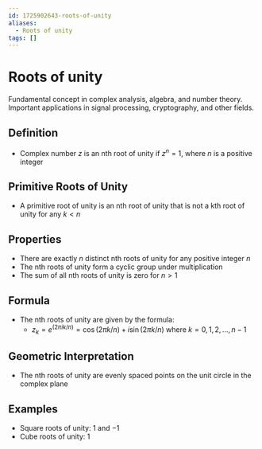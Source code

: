 ```yaml
---
id: 1725902643-roots-of-unity
aliases:
  - Roots of unity
tags: []
---
```


# Roots of unity
Fundamental concept in complex analysis, algebra, and number theory. Important applications in signal processing, cryptography, and other fields.

## Definition
- Complex number $z$ is an nth root of unity if $z^n=1$, where $n$ is a positive integer

## Primitive Roots of Unity
- A primitive root of unity is an nth root of unity that is not a kth root of unity for any $k \lt n$

## Properties
- There are exactly $n$ distinct nth roots of unity for any positive integer $n$
- The nth roots of unity form a cyclic group under multiplication
- The sum of all nth roots of unity is zero for $n \gt 1$

## Formula
- The nth roots of unity are given by the formula:
    - $z_k=e^{(2 \pi ik/n)}=\cos{(2 \pi k/n)} + i\sin{(2 \pi k/n)}$ where $k=0,1,2,\dots,n-1$

## Geometric Interpretation
- The nth roots of unity are evenly spaced points on the unit circle in the complex plane

## Examples
- Square roots of unity: $1$ and $-1$
- Cube roots of unity: $1$
